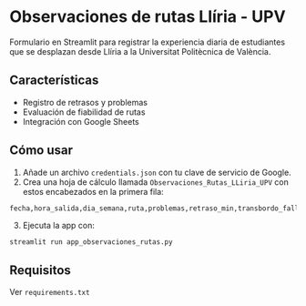 
# Observaciones de rutas Llíria - UPV

Formulario en Streamlit para registrar la experiencia diaria de estudiantes que se desplazan desde Llíria a la Universitat Politècnica de València.

## Características

- Registro de retrasos y problemas
- Evaluación de fiabilidad de rutas
- Integración con Google Sheets

## Cómo usar

1. Añade un archivo `credentials.json` con tu clave de servicio de Google.
2. Crea una hoja de cálculo llamada `Observaciones_Rutas_LLiria_UPV` con estos encabezados en la primera fila:

```
fecha,hora_salida,dia_semana,ruta,problemas,retraso_min,transbordo_fallido,comentarios
```

3. Ejecuta la app con:

```bash
streamlit run app_observaciones_rutas.py
```

## Requisitos

Ver `requirements.txt`
